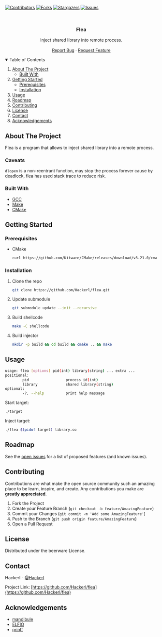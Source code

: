 <!-- PROJECT SHIELDS -->
<!--
*** I'm using markdown "reference style" links for readability.
*** Reference links are enclosed in brackets [ ] instead of parentheses ( ).
*** See the bottom of this document for the declaration of the reference variables
*** for contributors-url, forks-url, etc. This is an optional, concise syntax you may use.
*** https://www.markdownguide.org/basic-syntax/#reference-style-links
-->
[![Contributors][contributors-shield]][contributors-url]
[![Forks][forks-shield]][forks-url]
[![Stargazers][stars-shield]][stars-url]
[![Issues][issues-shield]][issues-url]



<!-- PROJECT LOGO -->
<br />
<p align="center">
  <h3 align="center">Flea</h3>

  <p align="center">
    Inject shared library into remote process.
    <br />
    <br />
    <a href="https://github.com/Hackerl/flea/issues">Report Bug</a>
    ·
    <a href="https://github.com/Hackerl/flea/issues">Request Feature</a>
  </p>
</p>



<!-- TABLE OF CONTENTS -->
<details open="open">
  <summary>Table of Contents</summary>
  <ol>
    <li>
      <a href="#about-the-project">About The Project</a>
      <ul>
        <li><a href="#built-with">Built With</a></li>
      </ul>
    </li>
    <li>
      <a href="#getting-started">Getting Started</a>
      <ul>
        <li><a href="#prerequisites">Prerequisites</a></li>
        <li><a href="#installation">Installation</a></li>
      </ul>
    </li>
    <li><a href="#usage">Usage</a></li>
    <li><a href="#roadmap">Roadmap</a></li>
    <li><a href="#contributing">Contributing</a></li>
    <li><a href="#license">License</a></li>
    <li><a href="#contact">Contact</a></li>
    <li><a href="#acknowledgements">Acknowledgements</a></li>
  </ol>
</details>



<!-- ABOUT THE PROJECT -->
## About The Project

Flea is a program that allows to inject shared library into a remote process.

### Caveats

```dlopen``` is a non-reentrant function, may stop the process forever cause by deadlock, flea has used stack trace to reduce risk.

### Built With

* [GCC](https://gcc.gnu.org)
* [Make](https://www.gnu.org/software/make)
* [CMake](https://cmake.org)



<!-- GETTING STARTED -->
## Getting Started

### Prerequisites

* CMake
  ```sh
  curl https://github.com/Kitware/CMake/releases/download/v3.21.0/cmake-3.21.0-linux-x86_64.sh | sh
  ```

### Installation

1. Clone the repo
   ```sh
   git clone https://github.com/Hackerl/flea.git
   ```
2. Update submodule
   ```sh
   git submodule update --init --recursive
   ```
3. Build shellcode
   ```sh
   make -C shellcode
   ```
4. Build injector
   ```sh
   mkdir -p build && cd build && cmake .. && make
   ```



<!-- USAGE EXAMPLES -->
## Usage

```sh
usage: flea [options] pid(int) library(string) ... extra ...
positional:
        pid                 process id(int)
        library             shared library(string)
optional:
        -?, --help          print help message
```

Start target:
```sh
./target
```

Inject target:
```sh
./flea $(pidof target) library.so
```



<!-- ROADMAP -->
## Roadmap

See the [open issues](https://github.com/Hackerl/flea/issues) for a list of proposed features (and known issues).



<!-- CONTRIBUTING -->
## Contributing

Contributions are what make the open source community such an amazing place to be learn, inspire, and create. Any contributions you make are **greatly appreciated**.

1. Fork the Project
2. Create your Feature Branch (`git checkout -b feature/AmazingFeature`)
3. Commit your Changes (`git commit -m 'Add some AmazingFeature'`)
4. Push to the Branch (`git push origin feature/AmazingFeature`)
5. Open a Pull Request



<!-- LICENSE -->
## License

Distributed under the beerware License.



<!-- CONTACT -->
## Contact

Hackerl - [@Hackerl](https://github.com/Hackerl)

Project Link: [https://github.com/Hackerl/flea](https://github.com/Hackerl/flea)



<!-- ACKNOWLEDGEMENTS -->
## Acknowledgements
* [mandibule](https://github.com/ixty/mandibule)
* [ELFIO](https://github.com/serge1/ELFIO)
* [printf](https://github.com/mpaland/printf)



<!-- MARKDOWN LINKS & IMAGES -->
<!-- https://www.markdownguide.org/basic-syntax/#reference-style-links -->
[contributors-shield]: https://img.shields.io/github/contributors/Hackerl/flea.svg?style=for-the-badge
[contributors-url]: https://github.com/Hackerl/flea/graphs/contributors
[forks-shield]: https://img.shields.io/github/forks/Hackerl/flea.svg?style=for-the-badge
[forks-url]: https://github.com/Hackerl/flea/network/members
[stars-shield]: https://img.shields.io/github/stars/Hackerl/flea.svg?style=for-the-badge
[stars-url]: https://github.com/Hackerl/flea/stargazers
[issues-shield]: https://img.shields.io/github/issues/Hackerl/flea.svg?style=for-the-badge
[issues-url]: https://github.com/Hackerl/flea/issues